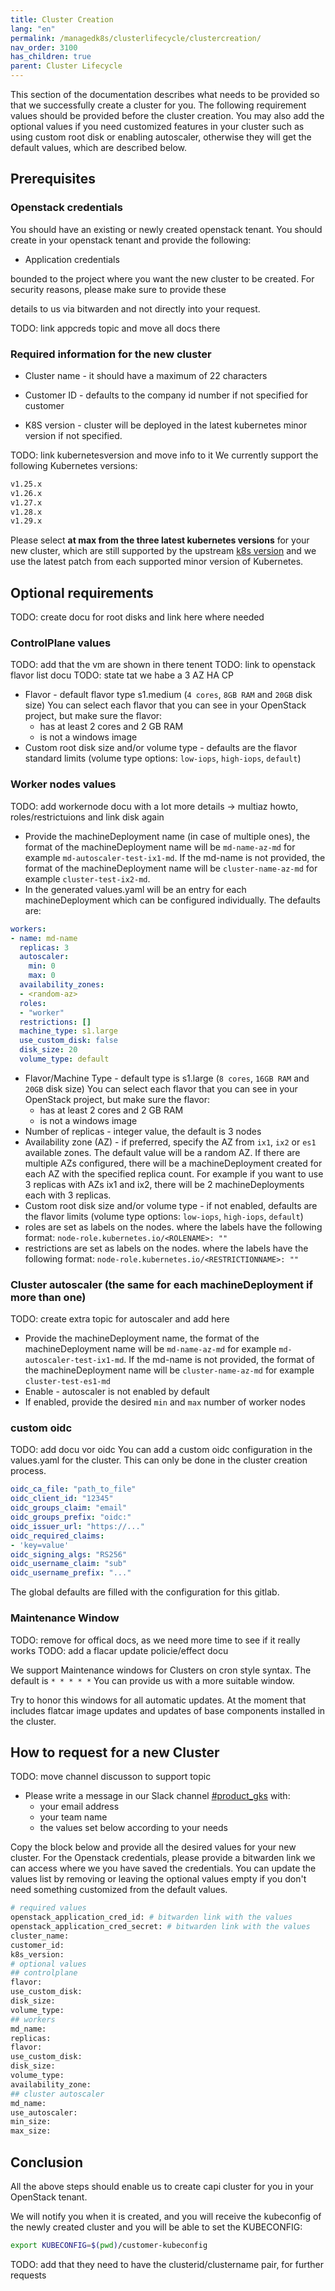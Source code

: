 ```yaml
---
title: Cluster Creation
lang: "en"
permalink: /managedk8s/clusterlifecycle/clustercreation/
nav_order: 3100
has_children: true
parent: Cluster Lifecycle
---
```

This section of the documentation describes what needs to be provided so that we successfully create a cluster for you.
The following requirement values should be provided before the cluster creation. You may also add the optional values if you
need customized features in your cluster such as using custom root disk or enabling autoscaler, otherwise they will get the
default values, which are described below.


## Prerequisites

### Openstack credentials

You should have an existing or newly created openstack tenant. You should create in your openstack tenant and provide the following:

* Application credentials

bounded to the project where you want the new cluster to be created. For security reasons, please make sure to provide these

details to us via bitwarden and not directly into your request.

TODO: link appcreds topic and move all docs there

### Required information for the new cluster

* Cluster name - it should have a maximum of 22 characters

* Customer ID - defaults to the company id number if not specified for customer

* K8S version - cluster will be deployed in the latest kubernetes minor version if not specified.

 
TODO:  link kubernetesversion and move info to it
 We currently support the following Kubernetes versions:

  ```bash
  v1.25.x
  v1.26.x
  v1.27.x
  v1.28.x
  v1.29.x
  ```

  Please select **at max from the three latest kubernetes versions** for your new cluster, which are still supported by the upstream
  [k8s version](https://endoflife.date/kubernetes)
  and we use the latest patch from each supported minor version of Kubernetes.


## Optional requirements
TODO: create docu for root disks and link here where needed

### ControlPlane values
TODO: add that the vm are shown in there tenent
TODO: link to openstack flavor list docu
TODO: state tat we habe a 3 AZ HA CP

* Flavor - default flavor type s1.medium (`4 cores`, `8GB RAM` and `20GB` disk size)
  You can select each flavor that you can see in your OpenStack project, but make sure the flavor:
  * has at least 2 cores and 2 GB RAM
  * is not a windows image
* Custom root disk size and/or volume type - defaults are the flavor standard limits (volume type options: `low-iops`, `high-iops`, `default`)

### Worker nodes values
TODO: add workernode docu with a lot more details -> multiaz howto, roles/restrictuions and link disk again

* Provide the machineDeployment name (in case of multiple ones), the format of the machineDeployment name will be `md-name-az-md` for example `md-autoscaler-test-ix1-md`.
  If the md-name is not provided, the format of the machineDeployment name will be `cluster-name-az-md` for example `cluster-test-ix2-md`.
* In the generated values.yaml will be an entry for each machineDeployment which can be configured individually. The defaults are:
```yaml
workers:
- name: md-name
  replicas: 3
  autoscaler:
    min: 0
    max: 0
  availability_zones:
  - <random-az>
  roles:
  - "worker"
  restrictions: []
  machine_type: s1.large
  use_custom_disk: false
  disk_size: 20
  volume_type: default  
```
* Flavor/Machine Type - default type is s1.large (`8 cores`, `16GB RAM` and `20GB` disk size)
  You can select each flavor that you can see in your OpenStack project, but make sure the flavor:
  * has at least 2 cores and 2 GB RAM
  * is not a windows image
* Number of replicas - integer value, the default is 3 nodes
* Availability zone (AZ) - if preferred, specify the AZ from `ix1`, `ix2` or `es1` available zones. The default value will be a random AZ.
  If there are multiple AZs configured, there will be a machineDeployment created for each AZ with the specified replica count. For example if you want to use 3 replicas with AZs ix1 and ix2, there will be 2 machineDeployments each with 3 replicas.
* Custom root disk size and/or volume type - if not enabled, defaults are the flavor limits (volume type options: `low-iops`, `high-iops`, `default`)
* roles are set as labels on the nodes. where the labels have the following format: `node-role.kubernetes.io/<ROLENAME>: ""`
* restrictions are set as labels on the nodes. where the labels have the following format: `node-role.kubernetes.io/<RESTRICTIONNAME>: ""`

### Cluster autoscaler  (the same for each machineDeployment if more than one)
TODO: create extra topic for autoscaler and add here

* Provide the machineDeployment name, the format of the machineDeployment name will be `md-name-az-md` for example `md-autoscaler-test-ix1-md`.
  If the md-name is not provided, the format of the machineDeployment name will be `cluster-name-az-md` for example `cluster-test-es1-md`
* Enable - autoscaler is not enabled by default
* If enabled, provide the desired `min` and `max` number of worker nodes


### custom oidc
TODO: add docu vor oidc
You can add a custom oidc configuration in the values.yaml for the cluster. This can only be done in the cluster creation process.

```yaml
oidc_ca_file: "path_to_file"
oidc_client_id: "12345"
oidc_groups_claim: "email"
oidc_groups_prefix: "oidc:"
oidc_issuer_url: "https://..."
oidc_required_claims:
- 'key=value'
oidc_signing_algs: "RS256"
oidc_username_claim: "sub"
oidc_username_prefix: "..."
```

The global defaults are filled with the configuration for this gitlab.

### Maintenance Window
TODO: remove for offical docs, as we need more time to see if it really works
TODO: add a flacar update policie/effect docu

We support Maintenance windows for Clusters on cron style syntax. The default is `* * * * *`
You can provide us with a more suitable window.

Try to honor this windows for all automatic updates. At the moment that includes flatcar image updates and updates of base components installed in the cluster.


## How to request for a new Cluster
TODO: move channel discusson to support topic

* Please write a message in our Slack channel [#product_gks](https://app.slack.com/client/T3Q3RTXQF/C8FJLPPEU) with:
  * your email address
  * your team name
  * the values set below according to your needs

Copy the block below and provide all the desired values for your new cluster. For the Openstack credentials, please provide a
bitwarden link we can access where we you have saved the credentials.
You can update the values list by removing or leaving the optional values empty if you don't need something customized from the
default values.

```bash
# required values
openstack_application_cred_id: # bitwarden link with the values
openstack_application_cred_secret: # bitwarden link with the values
cluster_name:
customer_id:
k8s_version:
# optional values
## controlplane
flavor:
use_custom_disk:
disk_size:
volume_type:
## workers
md_name:
replicas:
flavor:
use_custom_disk:
disk_size:
volume_type:
availability_zone:
## cluster autoscaler
md_name:
use_autoscaler:
min_size:
max_size:
```


## Conclusion

All the above steps should enable us to create capi cluster for you in your OpenStack tenant.

We will notify you when it is created, and you will receive the kubeconfig of the newly created
cluster and you will be able to set the KUBECONFIG:

```bash
export KUBECONFIG=$(pwd)/customer-kubeconfig
```
TODO: add that they need to have the clusterid/clustername pair, for further requests
